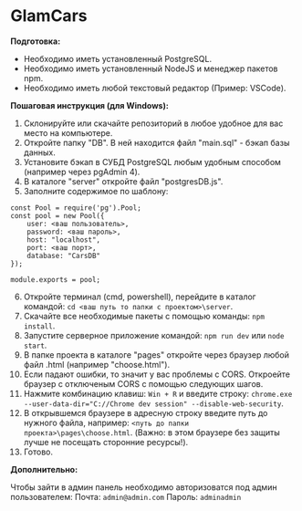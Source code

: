 # GlamCars
**Подготовка:**
- Необходимо иметь установленный PostgreSQL.
- Необходимо иметь установленный NodeJS и менеджер пакетов npm.
- Необходимо иметь любой текстовый редактор (Пример: VSCode).

**Пошаговая инструкция (для Windows):**
1. Склонируйте или скачайте репозиторий в любое удобное для вас место на компьютере.
2. Откройте папку "DB". В ней находится файл "main.sql" - бэкап базы данных.
3. Установите бэкап в СУБД PostgreSQL любым удобным способом (например через pgAdmin 4).
4. В каталоге "server" откройте файл "postgresDB.js".
5. Заполните содержимое по шаблону:
```
const Pool = require('pg').Pool;
const pool = new Pool({
	user: <ваш пользователь>,
	password: <ваш пароль>,
	host: "localhost",
	port: <ваш порт>,
	database: "CarsDB"
});

module.exports = pool;
```
6. Откройте терминал (cmd, powershell), перейдите в каталог командой: ```cd <ваш путь то папки с проектом>\server```.
7. Скачайте все необходимые пакеты с помощью команды: ```npm install```.
8. Запустите серверное приложение командой: ```npm run dev``` или ```node start```.
9. В папке проекта в каталоге "pages" откройте через браузер любой файл .html (например "choose.html").
10. Если падают ошибки, то значит у вас проблемы с CORS. Откроейте браузер с отключеным CORS с помощью следующих шагов.
11. Нажмите комбинацию клавиш: ```Win + R``` и введите строку: ```chrome.exe --user-data-dir="C://Chrome dev session" --disable-web-security```.
12. В открывшемся браузере в адресную строку введите путь до нужного файла, например: ```<путь до папки проекта>\pages\choose.html```. (Важно: в этом браузере без защиты лучше не посещать сторонние ресурсы!).
13. Готово.

**Дополнительно:**

Чтобы зайти в админ панель необходимо авторизоватся под админ пользователем:
Почта: ```admin@admin.com```
Пароль: ```adminadmin```

